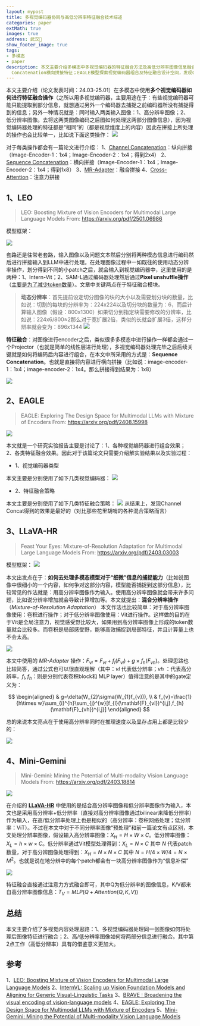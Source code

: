 ```yaml
---
layout: mypost
title: 多视觉编码器协同与高低分辨率特征融合技术综述
categories: paper
extMath: true
images: true
address: 武汉🏯
show_footer_image: true
tags:
- 多模态
- paper
description: 本文主要介绍多模态中多视觉编码器的特征融合方法及高低分辨率图像信息融合策略。针对多视觉编码器处理同一张图像的特征融合，常见策略包括纵向拼接、横向拼接、融合拼接及注意力拼接，相关研究如LEO模型采用动态分辨率划分图像块，通过Intern-Vit和SAM-L编码器处理后，使用Sequence
  Concatenation横向拼接特征；EAGLE模型探索视觉编码器组合及特征融合设计空间，发现Channel Concat融合效果最优。对于高低分辨率图像融合，LLaVA-HR提出混合分辨率适应方法，高分辨率图像用卷积网络处理、低分辨率用ViT，通过MR-Adapter操作平衡计算量与细节捕捉；Mini-Gemini则以高分辨率图像经bilinear降维得到低分辨率输入，低分辨率ViT处理结果结合高分辨率卷积网络的信息补偿，通过注意力机制（Q为低分辨率信息，K/V为高分辨率信息）实现融合。两类融合思路中，高低分辨率图像信息融合具有较大借鉴意义。
---
```


本文主要介绍（论文发表时间：24.03-25.01）在多模态中使用**多个视觉编码器如何进行特征融合操作**（之所以用多视觉编码器，主要用途在于：有些视觉编码器可能只能提取到部分信息，就想通过另外一个编码器去捕捉之前编码器所没有捕捉得到的信息；另外一种情况就是：同时输入两类输入图像：1、高分辨率图像；2、低分辨率图像。去将这两类图像编码之后图如何处理这两部分图像信息），因为视觉编码器处理的特征都是“相同”的（都是视觉维度上的内容）因此在拼接上所处理的操作也会比较单一，比如说下面这类操作：
![](https://s2.loli.net/2025/06/21/vjK7YWR4nxTHuLq.webp)

对于每类操作都会有一篇论文进行介绍：
1、[Channel Concatenation](#2eagle)：纵向拼接（Image-Encoder-1：1x4；Image-Encoder-2：1x4；得到2x4）
2、[Sequence Concatenation](#1leo)：横向拼接（Image-Encoder-1：1x4；Image-Encoder-2：1x4；得到1x8）
3、[MR-Adapter](#3llava-hr)：融合拼接
4、[Cross-Attention](#4mini-gemini)：注意力拼接

## 1、LEO
> LEO: Boosting Mixture of Vision Encoders for Multimodal Large Language Models
> From: https://arxiv.org/pdf/2501.06986

模型框架：

![](https://s2.loli.net/2025/06/21/lDNFb5Z9cndY3Oj.webp)

套路还是往常老套路，输入图像以及问题文本然后分别将两种模态信息进行编码然后进行拼接输入到LLM中进行处理。在处理图像过程中一如既往的使用动态分辨率操作，划分得到不同的小patch之后，就会输入到视觉编码器中，这里使用的是两种：1、Intern-Vit；2、SAM-L通过编码器处理然后通过**Pixel unshuffle操作**（[主要是为了减少token数量](https://www.big-yellow-j.top/posts/2025/01/18/CV-Backbone.html#:~:text=%E8%A1%A5%E5%85%85%E4%B8%80%E7%82%B9%EF%BC%9A-,%E4%BA%9A%E5%83%8F%E7%B4%A0%E4%B8%8A%E9%87%87%E6%A0%B7%20(Pixel%20Shuffle),-%EF%BC%9A%E6%99%AE%E9%80%9A%E7%9A%84%E4%B8%8A)）。文章中关键两点在于特征融合模块。
> **动态分辨率**：首先提前设定切分图像的块的大小以及需要划分块的数量，比如说：切割的每块的分辨率为：224x224以及切分块的数量为：6，而后计算输入图像（假设：800x1300）如果切分到指定块需要修改的分辨率，比如说：224x6/800≈2那么对于宽扩展2倍，类似的长就会扩展3倍，这样分辨率就会变为：896x1344
> ![](https://s2.loli.net/2025/06/21/aenZ2hid3yLw4At.webp)

**特征融合**：对图像进行encoder之后，类似很多多模态中进行操作一样都会通过一个Projector（也就是简单的线性层进行处理），多视觉编码器处理完毕之后后续关键就是如何将编码后内容进行组合，在本文中所采用的方式是：**Sequence Concatenation**。也就是直接将内容进行横向拼接（比如说：image-encoder-1：1x4；image-encoder-2：1x4。那么拼接得到结果为：1x8）

![](https://s2.loli.net/2025/06/21/vjK7YWR4nxTHuLq.webp)

## 2、EAGLE
> EAGLE: Exploring The Design Space for Multimodal LLMs with Mixture of Encoders
> From: https://arxiv.org/pdf/2408.15998

![](https://s2.loli.net/2025/06/21/1CzNWlPgDsRrhTm.webp)

本文就是一个研究实验报告主要是讨论了：1、各种视觉编码器进行组合效果；2、各类特征融合效果。因此对于该篇论文只需要介绍解实验结果以及实验过程：
* 1、视觉编码器类型

本文主要是分别使用了如下几类视觉编码器：
![](https://s2.loli.net/2025/06/21/ejH7pqsn15J6IxB.webp)

* 2、特征融合策略

本文主要是分别使用了如下几类特征融合策略：
![](https://s2.loli.net/2025/06/21/8evCoIBuDhjHyLl.webp)
从结果上，发现Channel Concat得到的效果是最好的（对比那些花里胡哨的各种混合策略而言）


## 3、LLaVA-HR
> Feast Your Eyes: Mixture-of-Resolution Adaptation for Multimodal Large Language Models
> From: https://arxiv.org/pdf/2403.03003

模型框架：
![](https://s2.loli.net/2025/06/21/J1RWESuQ96ecTfU.webp)

本文出发点在于：**如何去处理多模态模型对于“细微”信息的捕捉能力**（比如说图像中很细小的一个内容，如何争对这部分内容，模型能否捕捉到这部分信息），比较常见的作法就是：用高分辨率图像作为输入。使用高分辨率图像就会带来许多问题，比如说分辨率增加就会导致计算增加等。本文就提出：**混合分辨率操作**（*Mixture-of-Resolution Adaptation*）
本文作法也比较简单：对于高分辨率图像使用：卷积进行操作；对于低分辨率图像使用：Vit进行操作。这样做的目的在于Vit是全局注意力，视觉感受野比较大，如果用到高分辨率图像上形成的token数量就会比较多。而卷积是局部感受野，能够高效捕捉到局部特征，并且计算量上也不会太高。

![](https://s2.loli.net/2025/06/21/GgEPmrJWtZa5jUy.webp)

本文中使用的 *MR-Adapter* 操作：$F_{vl}=F_{vl}+f_l(F_{vl})+g\times f_h(F_{vh})$。处理思路也比较简答，通过公式也可以很直观理解（其中：$vl$ 代表低分辨率；$vh$ ：代表高分辨率，$f_l, f_h$：则是分别代表卷积block和 MLP layer）值得注意的是其中的gate定义为：

$$
\begin{aligned}
 & g=\delta(W_{2}\sigma(W_{1}f_{v})), \\
 & f_{v}=\frac{1}{h\times w}\sum_{i}^{h}\sum_{j}^{w}[f_{l}(\mathbf{F}_{vl})^{i,j},f_{h}(\mathbf{F}_{vh})^{i,j}]
\end{aligned}
$$

总的来说本文亮点在于使用高分辨率同时在推理速度以及显存占用上都是比较少的：

![](https://s2.loli.net/2025/06/21/XH6lCwNfh4gGTcp.webp)

## 4、Mini-Gemini
> Mini-Gemini: Mining the Potential of Multi-modality Vision Language Models
> From: https://arxiv.org/pdf/2403.18814

![](https://s2.loli.net/2025/06/21/TleIB7FYgwGSUyi.webp)

在介绍的 [**LLaVA-HR**](#2llava-hr) 中使用的是结合高分辨率图像和低分辨率图像作为输入，本文也是采用高分辨率+低分辨率（直接对高分辨率图像通过bilinear来降低分辨率）作为输入，在高/低分辨率处理上也是相似的（高分辨率：卷积网络处理；低分辨率：ViT）。不过在本文中对于不同分辨率图像“预处理”和前一篇论文有点区别，本文处理分辨率图像，假设输入高分辨率图像：$X_H = H\times W\times C$。低分辨率图像：$X_L= h\times w\times C$。低分辨率通过Vit模型处理得到：$X_L=N\times C$ 其中 $N$ 代表patch数量，对于高分辨图像处理得到：$X_H=N\times N\times C$ 其中 $N=H/4 \times W/4=N\times M^2$。也就是说在地分辨中的每个patch都会有一块高分辨率图像作为“信息补偿”

![](https://s2.loli.net/2025/06/21/up8ZfoCWbEYOPKw.webp)

特征融合直接通过注意力方式融合即可，其中Q为低分辨率的图像信息，K/V都来自高分辨率图像信息：$T_V=MLP(Q+Attention(Q,K,V))$

## 总结
本文主要介绍了多视觉内容处理思路：1、多视觉编码器处理同一张图像如何将处理后图像特征进行融合；2、高/低分辨率图像如何将两部分信息进行融合。其中第2点工作（高低分辨率）具有的借鉴意义更加大。

## 参考

1、[LEO: Boosting Mixture of Vision Encoders for Multimodal Large Language Models](https://arxiv.org/pdf/2501.06986)
2、[InternVL: Scaling up Vision Foundation Models and Aligning for Generic Visual-Linguistic Tasks](https://arxiv.org/pdf/2312.14238)
3、[BRAVE : Broadening the visual encoding of vision-language models](https://arxiv.org/pdf/2404.07204)
4、[EAGLE: Exploring The Design Space for Multimodal LLMs with Mixture of Encoders](https://arxiv.org/pdf/2408.15998)
5、[Mini-Gemini: Mining the Potential of Multi-modality Vision Language Models](https://arxiv.org/pdf/2403.18814)